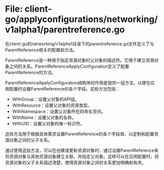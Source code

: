 # File: client-go/applyconfigurations/networking/v1alpha1/parentreference.go

在client-go的networking/v1alpha1目录下的parentreference.go文件定义了与ParentReference相关的配置和方法。

ParentReference是一种用于指定资源对象的父对象的描述符。它用于建立资源对象之间的关系。ParentReferenceApplyConfiguration定义了配置ParentReference的方法。

ParentReferenceApplyConfiguration结构体的作用是提供一组方法，以便在应用配置时设置ParentReference的各个字段。这些方法包括：

- WithGroup：设置父对象的API组。
- WithResource：设置父对象的资源类型。
- WithNamespace：设置父对象所在的命名空间。
- WithName：设置父对象的名称。
- WithUID：设置父对象的唯一标识符。

这些方法用于根据具体需求设置ParentReference的各个字段值，以定制和配置资源对象之间的父子关系。

通过使用这些方法，可以在创建或更新资源对象时，通过设置ParentReference来将资源对象与其他资源对象建立关联，并指定父对象。这样可以在应用配置时，将资源对象的父子关系描述清楚，使得资源对象之间的关系更加明确和有序。

